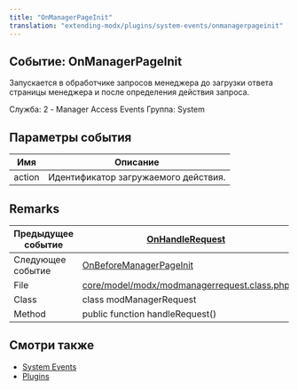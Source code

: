 ```yaml
---
title: "OnManagerPageInit"
translation: "extending-modx/plugins/system-events/onmanagerpageinit"
---
```


## Событие: OnManagerPageInit

Запускается в обработчике запросов менеджера до загрузки ответа страницы менеджера и после определения действия запроса.

Служба: 2 - Manager Access Events
Группа: System

## Параметры события

| Имя    | Описание                             |
| ------ | ------------------------------------ |
| action | Идентификатор загружаемого действия. |

## Remarks

| Предыдущее событие | [OnHandleRequest](extending-modx/plugins/system-events/onhandlerequest "OnHandleRequest")                                                    |
| ------------------ | -------------------------------------------------------------------------------------------------------------------------------------------- |
| Следующее событие  | [OnBeforeManagerPageInit](extending-modx/plugins/system-events/onbeforemanagerpageinit "OnBeforeManagerPageInit")                            |
| File               | [core/model/modx/modmanagerrequest.class.php](https://github.com/modxcms/revolution/blob/master/core/model/modx/modmanagerrequest.class.php) |
| Class              | class modManagerRequest                                                                                                                      |
| Method             | public function handleRequest()                                                                                                              |

## Смотри также

- [System Events](extending-modx/plugins/system-events "System Events")
- [Plugins](extending-modx/plugins "Plugins")
